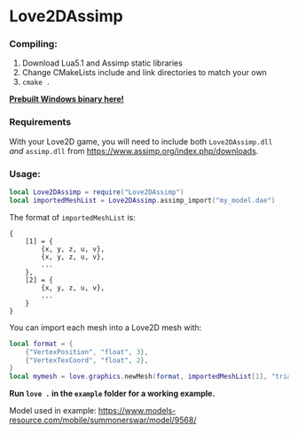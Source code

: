 # Love2DAssimp

### Compiling:
1) Download Lua5.1 and Assimp static libraries
2) Change CMakeLists include and link directories to match your own
3) `cmake .` 

[**Prebuilt Windows binary here!**](https://github.com/tfcat/tfcat.github.io/blob/master/files/Love2DAssimp.dll?raw=true)

### Requirements
With your Love2D game, you will need to include both `Love2DAssimp.dll` *and* `assimp.dll` from https://www.assimp.org/index.php/downloads. 

### Usage:
```lua
local Love2DAssimp = require("Love2DAssimp")
local importedMeshList = Love2DAssimp.assimp_import("my_model.dae")
```
The format of `importedMeshList` is: 
```
{
    [1] = {
        {x, y, z, u, v},
        {x, y, z, u, v},
        ...
    },
    [2] = {
        {x, y, z, u, v},
        ...   
    }
}
```
You can import each mesh into a Love2D mesh with:
```lua
local format = {
    {"VertexPosition", "float", 3},
    {"VertexTexCoord", "float", 2},
}
local mymesh = love.graphics.newMesh(format, importedMeshList[1], "triangles")
```

**Run `love .` in the `example` folder for a working example.**

Model used in example:
https://www.models-resource.com/mobile/summonerswar/model/9568/